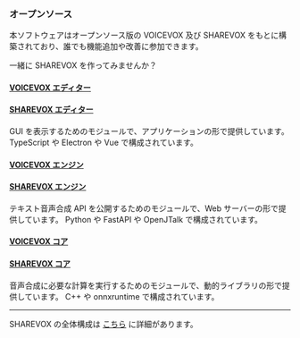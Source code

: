 ### オープンソース

本ソフトウェアはオープンソース版の VOICEVOX 及び SHAREVOX をもとに構築されており、誰でも機能追加や改善に参加できます。

一緒に SHAREVOX を作ってみませんか？

#### [VOICEVOX エディター](https://github.com/VOICEVOX/voicevox)
#### [SHAREVOX エディター](https://github.com/SHAREVOX/sharevox)


GUI を表示するためのモジュールで、アプリケーションの形で提供しています。
TypeScript や Electron や Vue で構成されています。

#### [VOICEVOX エンジン](https://github.com/VOICEVOX/voicevox_engine)
#### [SHAREVOX エンジン](https://github.com/SHAREVOX/sharevox_engine)

テキスト音声合成 API を公開するためのモジュールで、Web サーバーの形で提供しています。
Python や FastAPI や OpenJTalk で構成されています。

#### [VOICEVOX コア](https://github.com/VOICEVOX/voicevox_core)
#### [SHAREVOX コア](https://github.com/SHAREVOX/sharevox_core)



音声合成に必要な計算を実行するためのモジュールで、動的ライブラリの形で提供しています。
C++ や onnxruntime で構成されています。

---

SHAREVOX の全体構成は [こちら](https://github.com/SHAREVOX/sharevox/blob/main/docs/%E5%85%A8%E4%BD%93%E6%A7%8B%E6%88%90.md) に詳細があります。
